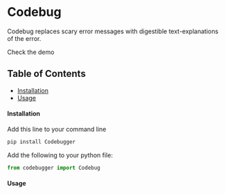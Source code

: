 # Codebug

Codebug replaces scary error messages with digestible text-explanations of the error. 

Check the demo

## Table of Contents <!-- omit in toc -->

- [Installation](#installation)
- [Usage](#usage)

#### Installation

Add this line to your command line

```python
pip install Codebugger
```

Add the following to your python file:

```python
from codebugger import Codebug
```

#### Usage


